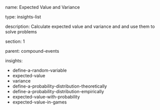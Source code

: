name: Expected Value and Variance

type: insights-list

description: Calculate expected value and variance and and use them to solve problems

section: 1

parent: compound-events

insights:
  - define-a-random-variable
  - expected-value
  - variance
  - define-a-probability-distribution-theoretically
  - define-a-probability-distribution-empirically
  - expected-value-with-probability
  - expected-value-in-games
